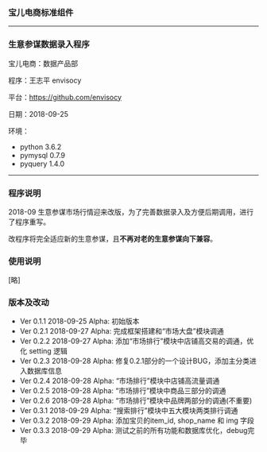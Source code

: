 ### 宝儿电商标准组件

---

### 生意参谋数据录入程序

宝儿电商：数据产品部

程序：王志平 envisocy

平台：https://github.com/envisocy

日期：2018-09-25

环境：
- python 3.6.2
- pymysql 0.7.9
- pyquery 1.4.0

---

### 程序说明

2018-09 生意参谋市场行情迎来改版，为了完善数据录入及方便后期调用，进行了程序重写。

改程序将完全适应新的生意参谋，且**不再对老的生意参谋向下兼容**。

### 使用说明

[略]

### 版本及改动

- Ver 0.1.1 2018-09-25 Alpha: 初始版本
- Ver 0.2.1 2018-09-27 Alpha: 完成框架搭建和“市场大盘”模块调通
- Ver 0.2.2 2018-09-27 Alpha: 添加“市场排行”模块中店铺高交易的调通，优化 setting 逻辑
- Ver 0.2.3 2018-09-28 Alpha: 修复0.2.1部分的一个设计BUG，添加主分类进入数据库信息
- Ver 0.2.4 2018-09-28 Alpha: “市场排行”模块中店铺高流量调通
- Ver 0.2.5 2018-09-28 Alpha: “市场排行”模块中商品三部分的调通
- Ver 0.2.6 2018-09-28 Alpha: “市场排行”模块中品牌两部分的调通(不重要)
- Ver 0.3.1 2018-09-29 Alpha: “搜索排行”模块中五大模块两类排行调通
- Ver 0.3.2 2018-09-29 Alpha: 添加宝贝的item_id, shop_name 和 img 字段
- Ver 0.3.3 2018-09-29 Alpha: 测试之前的所有功能和数据库优化，debug完毕
